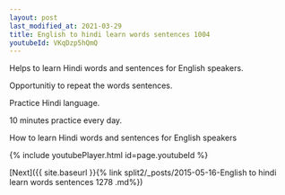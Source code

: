 ```yaml
---
layout: post
last_modified_at: 2021-03-29
title: English to hindi learn words sentences 1004 
youtubeId: VKqDzp5hQmQ
---
```

 
 
Helps to learn Hindi words and sentences for English speakers.

Opportunitiy to repeat the words sentences. 

Practice Hindi language. 
 
10 minutes practice every day. 
 
How to learn Hindi words and sentences for English speakers 
 
{% include youtubePlayer.html id=page.youtubeId %}
 
 
[Next]({{ site.baseurl }}{% link  split2/_posts/2015-05-16-English to hindi learn words sentences 1278 .md%})
 
